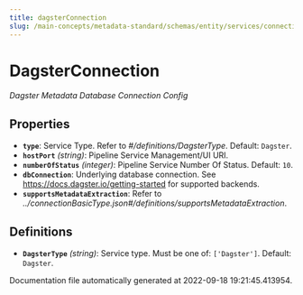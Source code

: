 ```yaml
---
title: dagsterConnection
slug: /main-concepts/metadata-standard/schemas/entity/services/connections/pipeline/dagsterconnection
---
```


# DagsterConnection

*Dagster Metadata Database Connection Config*

## Properties

- **`type`**: Service Type. Refer to *#/definitions/DagsterType*. Default: `Dagster`.
- **`hostPort`** *(string)*: Pipeline Service Management/UI URI.
- **`numberOfStatus`** *(integer)*: Pipeline Service Number Of Status. Default: `10`.
- **`dbConnection`**: Underlying database connection. See https://docs.dagster.io/getting-started for supported backends.
- **`supportsMetadataExtraction`**: Refer to *../connectionBasicType.json#/definitions/supportsMetadataExtraction*.
## Definitions

- **`DagsterType`** *(string)*: Service type. Must be one of: `['Dagster']`. Default: `Dagster`.


Documentation file automatically generated at 2022-09-18 19:21:45.413954.
